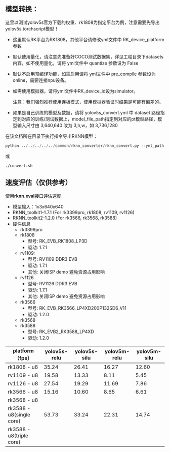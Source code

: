 ## 模型转换：

这里以测试yolov5s官方下载的权重、rk1808为指定平台为例，注意需要先导出yolov5s.torchscript模型！

- 这里默认RK平台为RK1808，其他平台请修改yml文件中 RK_device_platform参数

- 默认使用量化，请注意先准备好COCO测试数据集，详见工程目录下datasets内容，如不使用量化，请将 yml文件中 quantize 参数设为 False

- 默认不启用预编译功能，如需启用请将 yml文件中 pre_compile 参数设为 online，需要连接npu设备。

- 如需使用模拟器，请将yml文件中RK_device_id设为simulator。

  注意：我们强烈推荐使用连板模式，使用模拟器验证时结果是可能有偏差的。
  
- 如果是自己训练的模型及数据，请将 yolov5s_convert.yml 中 dataset 路径指定到对应的训练/测试数据上，model_file_path指定到对应的pt模型路径，模型输入尺寸由 3,640,640 改为 3,h,w，如 3,736,1280



在该文档所在目录下执行指令导出RKNN模型：

```python
python ../../../../../common/rknn_converter/rknn_convert.py --yml_path ./yolov5s_convert.yml --compute_convert_loss --eval_perf
```

或

```
./convert.sh
```



## 速度评估（仅供参考）

使用**rknn.eval**接口评估速度

- 模型输入：1x3x640x640
- RKNN_toolkit1-1.7.1 (For rk3399pro, rk1808, rv1109, rv1126)
- RKNN_toolkit2-1.2.0 (For rk3566, rk3568, rk3588)
- 硬件信息
  - rk3399pro
  - rk1808
    - 型号: RK_EVB_RK1808_LP3D
    - 驱动: 1.7.1
  - rv1109:
    - 型号: RV1109 DDR3 EVB
    - 驱动: 1.7.1
    - 其他: 关闭ISP demo 避免资源占用影响
  - rv1126
    - 型号: RV1126 DDR3 EVB
    - 驱动: 1.7.1
    - 其他: 关闭ISP demo 避免资源占用影响
  - rk3566
    - 型号: RK_EVB_RK3566_LP4XD200P132SD6_V11
    - 驱动: 1.2.0
  - rk3568
  - rk3588
    - 型号: RK_EVB2_RK3588_LP4XD
    - 驱动: 1.2.0

| platform（fps）          | yolov5s-relu | yolov5s-silu | yolov5m-relu | yolov5m-silu |
| ------------------------ | ------------ | ------------ | ------------ | ------------ |
| rk1808 - u8              | 35.24        | 26.41        | 16.27        | 12.60        |
| rv1109 - u8              | 19.58        | 13.33        | 8.11         | 5.45         |
| rv1126 - u8              | 27.54        | 19.29        | 11.69        | 7.86         |
| rk3566 - u8              | 15.16        | 10.60        | 8.65         | 6.61         |
| rk3568 - u8              |              |              |              |              |
| rk3588 - u8(single core) | 53.73        | 33.24        | 22.31        | 14.74        |
| rk3588 - u8(triple core) |              |              |              |              |
